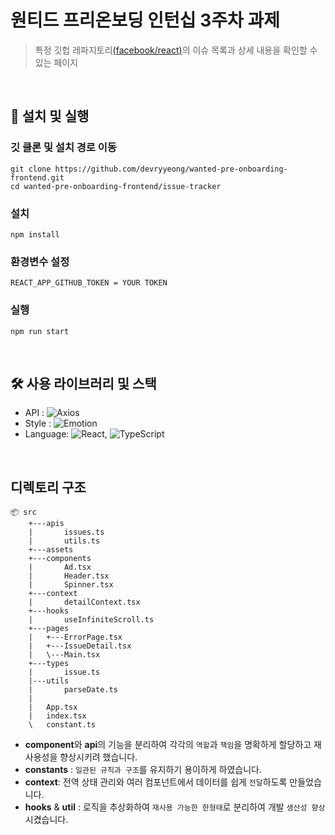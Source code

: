 # 원티드 프리온보딩 인턴십 3주차 과제

> 특정 깃헙 레파지토리[(facebook/react)](https://github.com/facebook/react)의 이슈 목록과 상세 내용을 확인할 수 있는 페이지

<br>

## 🔧 설치 및 실행

### 깃 클론 및 설치 경로 이동

```
git clone https://github.com/devryyeong/wanted-pre-onboarding-frontend.git
cd wanted-pre-onboarding-frontend/issue-tracker
```

### 설치

```
npm install
```

### 환경변수 설정

```
REACT_APP_GITHUB_TOKEN = YOUR TOKEN
```

### 실행

```
npm run start
```

<br>

## 🛠️ 사용 라이브러리 및 스택

- API : ![Axios](https://img.shields.io/badge/Axios-yellow)
- Style : ![Emotion](https://img.shields.io/badge/Emotion-green)
- Language: ![React](https://img.shields.io/badge/React-61DAFB?logo=React&logoColor=white), ![TypeScript](https://img.shields.io/badge/TypeScript-007ACC?logo=TypeScript&logoColor=white)

<br>

## 디렉토리 구조

```
📦 src
    +---apis
    |       issues.ts
    |       utils.ts
    +---assets
    +---components
    |       Ad.tsx
    |       Header.tsx
    |       Spinner.tsx
    +---context
    |       detailContext.tsx
    +---hooks
    |       useInfiniteScroll.ts
    +---pages
    |   +---ErrorPage.tsx
    |   +---IssueDetail.tsx
    |   \---Main.tsx
    +---types
    |       issue.ts
    |---utils
    |       parseDate.ts
    |
    |   App.tsx
    |   index.tsx
    \   constant.ts
```

- **component**와 **api**의 기능을 분리하여 각각의 `역할`과 `책임`을 명확하게 할당하고 재사용성을 향상시키려 했습니다.
- **constants** : `일관된 규칙과 구조`를 유지하기 용이하게 하였습니다.
- **context**: 전역 상태 관리와 여러 컴포넌트에서 데이터를 쉽게 `전달`하도록 만들었습니다.
- **hooks** & **util** : 로직을 추상화하여 `재사용 가능한 한형태`로 분리하여 개발 `생산성 향상`시켰습니다.